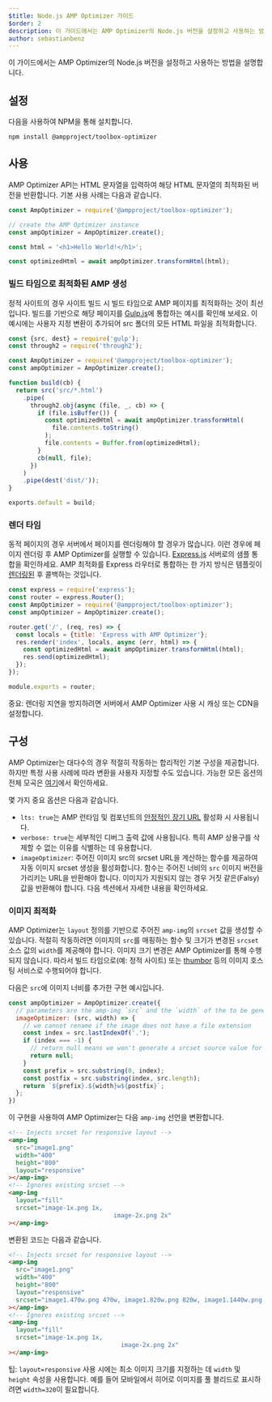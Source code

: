 ```yaml
---
$title: Node.js AMP Optimizer 가이드
$order: 2
description: 이 가이드에서는 AMP Optimizer의 Node.js 버전을 설정하고 사용하는 방법을 설명합니다.
author: sebastianbenz
---
```


이 가이드에서는 AMP Optimizer의 Node.js 버전을 설정하고 사용하는 방법을 설명합니다.

## 설정

다음을 사용하여 NPM을 통해 설치합니다.

```shell
npm install @ampproject/toolbox-optimizer
```

## 사용

AMP Optimizer API는 HTML 문자열을 입력하여 해당 HTML 문자열의 최적화된 버전을 반환합니다. 기본 사용 사례는 다음과 같습니다.

```js
const AmpOptimizer = require('@ampproject/toolbox-optimizer');

// create the AMP Optimizer instance
const ampOptimizer = AmpOptimizer.create();

const html = '<h1>Hello World!</h1>';

const optimizedHtml = await ampOptimizer.transformHtml(html);
```

### 빌드 타임으로 최적화된 AMP 생성

정적 사이트의 경우 사이트 빌드 시 빌드 타임으로 AMP 페이지를 최적화하는 것이 최선입니다. 빌드를 기반으로 해당 페이지를 [Gulp.js](https://gulpjs.com/)에 통합하는 예시를 확인해 보세요. 이 예시에는 사용자 지정 변환이 추가되어 src 폴더의 모든 HTML 파일을 최적화합니다.

```js
const {src, dest} = require('gulp');
const through2 = require('through2');

const AmpOptimizer = require('@ampproject/toolbox-optimizer');
const ampOptimizer = AmpOptimizer.create();

function build(cb) {
  return src('src/*.html')
    .pipe(
      through2.obj(async (file, _, cb) => {
        if (file.isBuffer()) {
          const optimizedHtml = await ampOptimizer.transformHtml(
            file.contents.toString()
          );
          file.contents = Buffer.from(optimizedHtml);
        }
        cb(null, file);
      })
    )
    .pipe(dest('dist/'));
}

exports.default = build;
```

### 렌더 타임

동적 페이지의 경우 서버에서 페이지를 렌더링해야 할 경우가 많습니다. 이런 경우에 페이지 렌더링 후 AMP Optimizer를 실행할 수 있습니다.  [Express.js](https://expressjs.com/) 서버로의 샘플 통합을 확인하세요. AMP 최적화를 Express 라우터로 통합하는 한 가지 방식은 템플릿이 [렌더링된](https://expressjs.com/en/api.html#app.render) 후 콜백하는 것입니다.

```js
const express = require('express');
const router = express.Router();
const AmpOptimizer = require('@ampproject/toolbox-optimizer');
const ampOptimizer = AmpOptimizer.create();

router.get('/', (req, res) => {
  const locals = {title: 'Express with AMP Optimizer'};
  res.render('index', locals, async (err, html) => {
    const optimizedHtml = await ampOptimizer.transformHtml(html);
    res.send(optimizedHtml);
  });
});

module.exports = router;
```

중요: 렌더링 지연을 방지하려면 서버에서 AMP Optimizer 사용 시 캐싱 또는 CDN을 설정합니다.

## 구성

AMP Optimizer는 대다수의 경우 적절히 작동하는 합리적인 기본 구성을 제공합니다. 하지만 특정 사용 사례에 따라 변환을 사용자 지정할 수도 있습니다. 가능한 모든 옵션의 전체 모곡은 [여기](https://github.com/ampproject/amp-toolbox/tree/main/packages/optimizer#options)에서 확인하세요.

몇 가지 중요 옵션은 다음과 같습니다.

- `lts: true`는 AMP 런타임 및 컴포넌트의 [안정적인 장기 URL](https://github.com/ampproject/amphtml/blob/main/contributing/lts-release.md) 활성화 시 사용됩니다.
- `verbose: true`는 세부적인 디버그 출력 값에 사용됩니다. 특히 AMP 상용구를 삭제할 수 없는 이유를 식별하는 데 유용합니다.
- `imageOptimizer`: 주어진 이미지 src의 srcset URL을 계산하는 함수를 제공하여 자동 이미지 srcset 생성을 활성화합니다. 함수는 주어진 너비의 `src` 이미지 버전을 가리키는 URL을 반환해야 합니다. 이미지가 지원되지 않는 경우 거짓 같은(Falsy) 값을 반환해야 합니다. 다음 섹션에서 자세한 내용을 확인하세요.

### 이미지 최적화

AMP Optimizer는 `layout` 정의를 기반으로 주어진 `amp-img`의 `srcset` 값을 생성할 수 있습니다. 적절히 작동하려면 이미지의 `src`를 매핑하는 함수 및 크기가 변경된 `srcset` 소스 값의 `width`를 제공해야 합니다. 이미지 크기 변경은 AMP Optimizer를 통해 수행되지 않습니다. 따라서 빌드 타임으로(예: 정적 사이트) 또는 [thumbor](https://github.com/thumbor/thumbor) 등의 이미지 호스팅 서비스로 수행되어야 합니다.

다음은 `src`에 이미지 너비를 추가한 구현 예시입니다.

```js
const ampOptimizer = AmpOptimizer.create({
  // parameters are the amp-img `src` and the `width` of the to be generated srcset source value
  imageOptimizer: (src, width) => {
    // we cannot rename if the image does not have a file extension
    const index = src.lastIndexOf('.');
    if (index === -1) {
      // return null means we won't generate a srcset source value for this width
      return null;
    }
    const prefix = src.substring(0, index);
    const postfix = src.substring(index, src.length);
    return `${prefix}.${width}w${postfix}`;
  };
})
```

이 구현을 사용하여 AMP Optimizer는 다음 `amp-img` 선언을 변환합니다.

```html
<!-- Injects srcset for responsive layout -->
<amp-img
  src="image1.png"
  width="400"
  height="800"
  layout="responsive"
></amp-img>
<!-- Ignores existing srcset -->
<amp-img
  layout="fill"
  srcset="image-1x.png 1x,
                             image-2x.png 2x"
></amp-img>
```

변환된 코드는 다음과 같습니다.

```html
<!-- Injects srcset for responsive layout -->
<amp-img
  src="image1.png"
  width="400"
  height="800"
  layout="responsive"
  srcset="image1.470w.png 470w, image1.820w.png 820w, image1.1440w.png 1440w"
></amp-img>
<!-- Ignores existing srcset -->
<amp-img
  layout="fill"
  srcset="image-1x.png 1x,
                               image-2x.png 2x"
></amp-img>
```

팁: `layout=responsive` 사용 시에는 최소 이미지 크기를 지정하는 데 `width` 및 `height` 속성을 사용합니다. 예를 들어 모바일에서 히어로 이미지를 풀 블리드로 표시하려면 `width=320`이 필요합니다.
